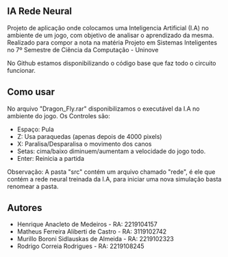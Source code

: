 ## IA Rede Neural
Projeto de aplicação onde colocamos uma Inteligencia Artificial (I.A) no ambiente de um jogo, com objetivo de analisar o aprendizado da mesma. Realizado para compor a nota na matéria Projeto em Sistemas Inteligentes no 7º Semestre de Ciência da Computação - Uninove

No Github estamos disponibilizando o código base que faz todo o circuito funcionar.

## Como usar
No arquivo "Dragon_Fly.rar" disponibilizamos o executável da I.A no ambiente do jogo. Os Controles são:

- Espaço: Pula
- Z: Usa paraquedas (apenas depois de 4000 pixels)
- X: Paralisa/Desparalisa o movimento dos canos
- Setas: cima/baixo diminuem/aumentam a velocidade do jogo todo.
- Enter:  Reinicia a partida

Observação: A pasta "src" contém um arquivo chamado "rede", é ele que contém a rede neural treinada da I.A, para iniciar uma nova simulação basta renomear a pasta.

## Autores
- Henrique Anacleto de Medeiros - RA: 2219104157
- Matheus Ferreira Aliberti de Castro - RA: 3119102742
- Murillo Boroni Sidlauskas de Almeida - RA: 2219102323
- Rodrigo Correia Rodrigues - RA: 2219108245
